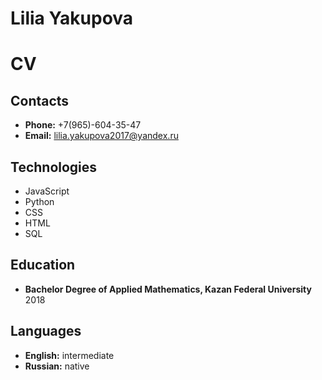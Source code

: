 # Lilia Yakupova
# CV
## Contacts
+ **Phone:** +7(965)-604-35-47
+ **Email:** lilia.yakupova2017@yandex.ru

## Technologies
+ JavaScript
+ Python
+ CSS
+ HTML
+ SQL
## Education
+ **Bachelor Degree of Applied Mathematics, Kazan Federal University** 2018

## Languages
+ **English:** intermediate
+ **Russian:** native